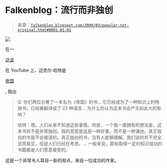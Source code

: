 <!--yml

分类: 未分类

日期: 2024-05-12 22:19:53

-->

# Falkenblog：流行而非独创

> 来源：[`falkenblog.blogspot.com/2009/03/popular-not-original.html#0001-01-01`](http://falkenblog.blogspot.com/2009/03/popular-not-original.html#0001-01-01)

![](https://blogger.googleusercontent.com/img/b/R29vZ2xl/AVvXsEjJpRuQ4h-JyKvkD6xY2_SXoFbQIx_UhLo55mHB1SPBBH142s-iUhpq7xf4qCAo8_S0z4c5oYn4amWglqzAxNfg7WH6fROhA8jApeVxnEEIxGATE50iXYAYxXh31mRdPfEoxuvB4Q/s1600-h/hardt.jpg)

在一

[访谈](http://www.youtube.com/watch?v=Zs7RfGbDfqE)

在 YouTube 上，迈克尔·哈特是

[帝国](http://www.amazon.com/Empire-Michael-Hardt/dp/0674006712/ref=sr_1_1?ie=UTF8&s=books&qid=1236020202&sr=1-1)

, 指出

> Q: 你们两位合著了一本名为《帝国》的书… 它已经成为了一种知识上的畅销书，已经被翻译成了 22 种语言… 为什么你认为这本书会产生如此大的影响？
> 
> 哈特：嗯。人们从来不知道这些事情。但是，一个我一直拥有的想法是，这本书并不是非常独创。我的意思是这是一种好事，而不是一种谦逊。真正独创的书是不会被读的。真正独创的书，没有人能够理解。我们说的并不完全显而易见，但是人们已经在考虑。… 一般来说，那些取得一定的知识成功的书籍都是人们愿意接受的。

这是一个非常令人耳目一新的观点，来自一位成功的作家。
